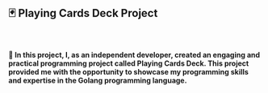 <h2>🃏 Playing Cards Deck Project</h2>

<br />
<h4>📌 In this project, I, as an independent developer, created an engaging and practical programming project called Playing Cards Deck. This project provided me with the opportunity to showcase my programming skills and expertise in the Golang programming language.</h4>
